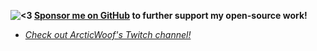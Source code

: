 **![<3](frame:gj_heartOn_001.png?scale=0.375) [Sponsor me on GitHub](https://www.github.com/sponsors/BlueWitherer/) to further support my open-source work!**

- *[Check out ArcticWoof's Twitch channel!](https://www.twitch.tv/arcticwooflive/)*